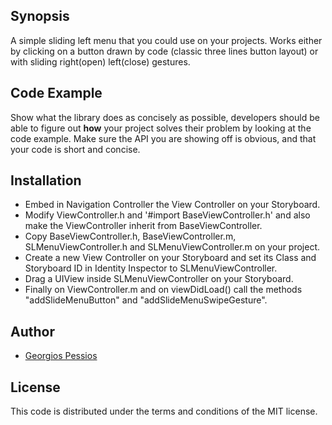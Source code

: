 ## Synopsis

A simple sliding left menu that you could use on your projects. Works either by clicking on a button drawn by code (classic three lines button layout) or with sliding right(open) left(close) gestures.

## Code Example

Show what the library does as concisely as possible, developers should be able to figure out **how** your project solves their problem by looking at the code example. Make sure the API you are showing off is obvious, and that your code is short and concise.


## Installation

* Embed in Navigation Controller the View Controller on your Storyboard.
* Modify ViewController.h and '#import BaseViewController.h' and also make the ViewController inherit from BaseViewController.
* Copy BaseViewController.h, BaseViewController.m, SLMenuViewController.h and SLMenuViewController.m on your project.
* Create a new View Controller on your Storyboard and set its Class and Storyboard ID in Identity Inspector to SLMenuViewController.
* Drag a UIView inside SLMenuViewController on your Storyboard. 
* Finally on ViewController.m and on viewDidLoad() call the methods "addSlideMenuButton" and "addSlideMenuSwipeGesture". 


## Author

* [Georgios Pessios](http://gpessios.com/)

## License

This code is distributed under the terms and conditions of the MIT license.
